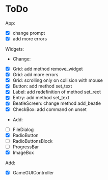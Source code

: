 # ToDo

App:
 - [X] change prompt
 - [X] add more errors

Widgets:
 - Change:
 - [X] Grid: add method remove_widget
 - [X] Grid: add more errors
 - [X] Grid: scrolling only on collision with mouse
 - [X] Button: add method set_text
 - [X] Label: add redefinition of method set_rect
 - [X] Entry: add method set_text
 - [X] BeatleScreen: change method add_beatle
 - [X] CheckBox: add command on unset
 - Add:
 - [ ] FileDialog
 - [X] RadioButton
 - [ ] RadioButtonsBlock
 - [ ] ProgressBar
 - [X] ImageBox

Add:
 - [X] GameGUIController
